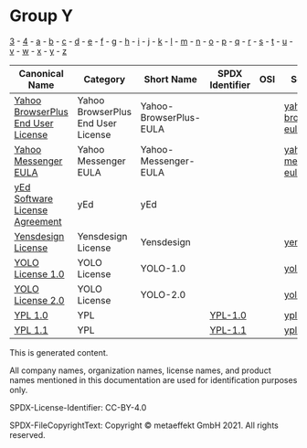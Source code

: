 # Group Y

[3](../[3]/README.md) -
[4](../[4]/README.md) -
[a](../[a]/README.md) - 
[b](../[b]/README.md) - 
[c](../[c]/README.md) - 
[d](../[d]/README.md) - 
[e](../[e]/README.md) - 
[f](../[f]/README.md) - 
[g](../[g]/README.md) - 
[h](../[h]/README.md) - 
[i](../[i]/README.md) - 
[j](../[j]/README.md) - 
[k](../[k]/README.md) - 
[l](../[l]/README.md) - 
[m](../[m]/README.md) - 
[n](../[n]/README.md) - 
[o](../[o]/README.md) - 
[p](../[p]/README.md) - 
[q](../[q]/README.md) - 
[r](../[r]/README.md) - 
[s](../[s]/README.md) - 
[t](../[t]/README.md) - 
[u](../[u]/README.md) - 
[v](../[v]/README.md) - 
[w](../[w]/README.md) - 
[x](../[x]/README.md) - 
[y](../[y]/README.md) - 
[z](../[z]/README.md)

|Canonical Name|Category|Short Name|SPDX Identifier|OSI|ScanCode|Matched ScanCode|Type|
| --- | --- | --- | --- | --- | --- | --- | --- |
|[Yahoo BrowserPlus End User License]([ya]/Yahoo-BrowserPlus-End-User-License.yaml)|Yahoo BrowserPlus End User License|Yahoo-BrowserPlus-EULA| | | [yahoo-browserplus-eula](https://github.com/nexB/scancode-toolkit/blob/develop/src/licensedcode/data/licenses/yahoo-browserplus-eula.LICENSE) | [yahoo-browserplus-eula](https://github.com/nexB/scancode-toolkit/blob/develop/src/licensedcode/data/licenses/yahoo-browserplus-eula.LICENSE) |terms|
|[Yahoo Messenger EULA]([ya]/Yahoo-Messenger-EULA.yaml)|Yahoo Messenger EULA|Yahoo-Messenger-EULA| | | [yahoo-messenger-eula](https://github.com/nexB/scancode-toolkit/blob/develop/src/licensedcode/data/licenses/yahoo-messenger-eula.LICENSE) | [yahoo-messenger-eula](https://github.com/nexB/scancode-toolkit/blob/develop/src/licensedcode/data/licenses/yahoo-messenger-eula.LICENSE) |terms|
|[yEd Software License Agreement]([ye]/yEd-Software-License-Agreement.yaml)|yEd|yEd| | | | [unknown](https://github.com/nexB/scancode-toolkit/blob/develop/src/licensedcode/data/licenses/unknown.LICENSE), [warranty-disclaimer](https://github.com/nexB/scancode-toolkit/blob/develop/src/licensedcode/data/licenses/warranty-disclaimer.LICENSE) |terms|
|[Yensdesign License]([ye]/Yensdesign-License.yaml)|Yensdesign License|Yensdesign| | | [yensdesign](https://github.com/nexB/scancode-toolkit/blob/develop/src/licensedcode/data/licenses/yensdesign.LICENSE) | [yensdesign](https://github.com/nexB/scancode-toolkit/blob/develop/src/licensedcode/data/licenses/yensdesign.LICENSE) |terms|
|[YOLO License 1.0]([yo]/YOLO-License-1.0.yaml)|YOLO License|YOLO-1.0| | | [yolo-1.0](https://github.com/nexB/scancode-toolkit/blob/develop/src/licensedcode/data/licenses/yolo-1.0.LICENSE) | |terms|
|[YOLO License 2.0]([yo]/YOLO-License-2.0.yaml)|YOLO License|YOLO-2.0| | | [yolo-2.0](https://github.com/nexB/scancode-toolkit/blob/develop/src/licensedcode/data/licenses/yolo-2.0.LICENSE) | |terms|
|[YPL 1.0]([yp]/YPL-1.0.yaml)|YPL| |[YPL-1.0](https://spdx.org/licenses/preview/YPL-1.0.html)| | [ypl-1.0](https://github.com/nexB/scancode-toolkit/blob/develop/src/licensedcode/data/licenses/ypl-1.0.LICENSE) | [ypl-1.0](https://github.com/nexB/scancode-toolkit/blob/develop/src/licensedcode/data/licenses/ypl-1.0.LICENSE) |terms|
|[YPL 1.1]([yp]/YPL-1.1.yaml)|YPL| |[YPL-1.1](https://spdx.org/licenses/preview/YPL-1.1.html)| | [ypl-1.1](https://github.com/nexB/scancode-toolkit/blob/develop/src/licensedcode/data/licenses/ypl-1.1.LICENSE) | [ypl-1.1](https://github.com/nexB/scancode-toolkit/blob/develop/src/licensedcode/data/licenses/ypl-1.1.LICENSE) |terms|

This is generated content.

All company names, organization names, license names, and product names mentioned in this documentation are used for identification purposes only.

SPDX-License-Identifier: CC-BY-4.0

SPDX-FileCopyrightText: Copyright © metaeffekt GmbH 2021. All rights reserved.
